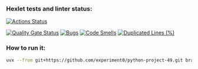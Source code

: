 ### Hexlet tests and linter status:

[![Actions Status](https://github.com/experiment0/python-project-49/actions/workflows/hexlet-check.yml/badge.svg)](https://github.com/experiment0/python-project-49/actions)

<!-- https://sonarcloud.io/project/information?id=experiment0_python-project-49 -->

[![Quality Gate Status](https://sonarcloud.io/api/project_badges/measure?project=experiment0_python-project-49&metric=alert_status)](https://sonarcloud.io/summary/new_code?id=experiment0_python-project-49)
[![Bugs](https://sonarcloud.io/api/project_badges/measure?project=experiment0_python-project-49&metric=bugs)](https://sonarcloud.io/summary/new_code?id=experiment0_python-project-49)
[![Code Smells](https://sonarcloud.io/api/project_badges/measure?project=experiment0_python-project-49&metric=code_smells)](https://sonarcloud.io/summary/new_code?id=experiment0_python-project-49)
[![Duplicated Lines (%)](https://sonarcloud.io/api/project_badges/measure?project=experiment0_python-project-49&metric=duplicated_lines_density)](https://sonarcloud.io/summary/new_code?id=experiment0_python-project-49)

### How to run it:

```bash
uvx --from git+https://github.com/experiment0/python-project-49.git brain-games
```
